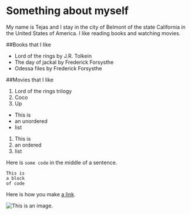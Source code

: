 # Something about myself

My name is Tejas and I stay in the city of Belmont of the state California in the United States of America.
I like reading books and watching movies.

##Books that I like 

- Lord of the rings by J.R. Tolkein
- The day of jackal by Frederick Forsysthe
- Odessa files by Frederick Forsysthe

##Movies that I like

1. Lord of the rings trilogy
2. Coco
3. Up


- This is
- an unordered
- list

1. This is
2. an ordered
3. list

Here is `some code` in the middle of a sentence.

```
This is
a block
of code
```

Here is how you make [a link](https://www.wikipedia.org/).

![This is an image.](https://github.com/yihui/xaringan/releases/download/v0.0.2/karl-moustache.jpg)
